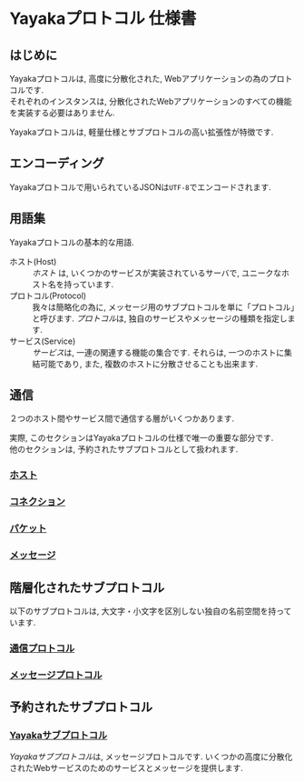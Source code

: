 # Yayakaプロトコル 仕様書

## はじめに

Yayakaプロトコルは, 高度に分散化された, Webアプリケーションの為のプロトコルです.  
それぞれのインスタンスは, 分散化されたWebアプリケーションのすべての機能を実装する必要はありません.

Yayakaプロトコルは, 軽量仕様とサブプロトコルの高い拡張性が特徴です.


## エンコーディング
Yayakaプロトコルで用いられているJSONは`UTF-8`でエンコードされます.


## 用語集

Yayakaプロトコルの基本的な用語.

<dl>
<dt>ホスト(Host)
<dd>
<i>ホスト</i> は, いくつかのサービスが実装されているサーバで, ユニークなホスト名を持っています.

<dt>プロトコル(Protocol)
<dd>
我々は簡略化の為に, メッセージ用のサブプロトコルを単に「プロトコル」と呼びます.  
<i>プロトコル</i>は, 独自のサービスやメッセージの種類を指定します.

<dt>サービス(Service)
<dd>
<i>サービス</i>は, 一連の関連する機能の集合です.  
それらは, 一つのホストに集結可能であり, また, 複数のホストに分散させることも出来ます.
</dl>


## 通信

２つのホスト間やサービス間で通信する層がいくつかあります.

実際, このセクションはYayakaプロトコルの仕様で唯一の重要な部分です.  
他のセクションは, 予約されたサブプロトコルとして扱われます.

### [ホスト](host.md)

### [コネクション](connection.md)

### [パケット](packet.md)

### [メッセージ](message.md)


## 階層化されたサブプロトコル

以下のサブプロトコルは, 大文字・小文字を区別しない独自の名前空間を持っています.

### [通信プロトコル](connection-protocol.md)

### [メッセージプロトコル](message-protocol.md)


## 予約されたサブプロトコル

### [Yayakaサブプロトコル](yayaka-subprotocol.md)

*Yayakaサブプロトコル*は, メッセージプロトコルです.
いくつかの高度に分散化されたWebサービスのためのサービスとメッセージを提供します.
